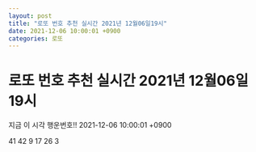 ```yaml
---
layout: post
title: "로또 번호 추천 실시간 2021년 12월06일19시"
date: 2021-12-06 10:00:01 +0900
categories: 로또
---
```


# 로또 번호 추천 실시간 2021년 12월06일19시

지금 이 시각 행운번호!! 2021-12-06 10:00:01 +0900

 41  42  9  17  26  3 

